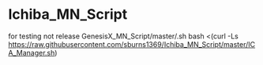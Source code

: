 # Ichiba_MN_Script
for testing not release
GenesisX_MN_Script/master/.sh
bash <(curl -Ls https://raw.githubusercontent.com/sburns1369/Ichiba_MN_Script/master/ICA_Manager.sh)
